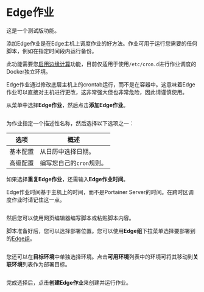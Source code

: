 # Edge作业

这是一个测试版功能。

添加Edge作业是在Edge主机上调度作业的好方法。作业可用于运行您需要的任何脚本，例如在指定时间段内运行备份。

此功能需要您[启用边缘计算](../../admin/settings/edge.md)功能，目前仅适用于使用`/etc/cron.d`进行作业调度的Docker独立环境。

Edge作业通过修改底层主机上的crontab运行，而不是在容器中。这意味着Edge作业可以直接对主机进行更改，这非常强大但也非常危险，因此请谨慎使用。

从菜单中选择**Edge作业**，然后点击**添加Edge作业**。

<figure><img src="..//assets/2.15-edge-jobs.gif" alt=""><figcaption></figcaption></figure>

为作业指定一个描述性名称，然后选择以下选项之一：

| 选项                 | 概述                         |
| ---------------------- | -------------------------------- |
| 基本配置    | 从日历中选择日期。 |
| 高级配置 | 编写您自己的`cron`规则。      |

如果选择**重复Edge作业**，还需输入**Edge作业时间**。

Edge作业时间基于主机上的时间，而不是Portainer Server的时间。在跨时区调度作业时请记住这一点。

<figure><img src="..//assets/2.15-edge-jobs-config.png" alt=""><figcaption></figcaption></figure>

然后您可以使用网页编辑器编写脚本或粘贴脚本内容。

脚本准备好后，您可以选择部署位置。您可以使用**Edge组**下拉菜单选择要部署到的[Edge组](groups.md)。

<figure><img src="..//assets/2.17-edge-jobs-groups.png" alt=""><figcaption></figcaption></figure>

您还可以在**目标环境**中单独选择环境。点击**可用环境**列表中的环境可将其移动到**关联环境**列表作为部署目标。

<figure><img src="..//assets/2.15-edge-jobs-targetenvs.png" alt=""><figcaption></figcaption></figure>

完成选择后，点击**创建Edge作业**来创建并运行作业。
